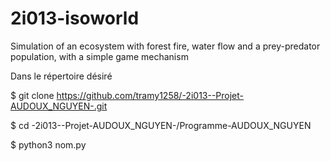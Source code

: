# 2i013-isoworld
Simulation of an ecosystem with forest fire, water flow and a prey-predator population, with a simple game mechanism

Dans le répertoire désiré

$ git clone https://github.com/tramy1258/-2i013--Projet-AUDOUX_NGUYEN-.git

$ cd -2i013--Projet-AUDOUX_NGUYEN-/Programme-AUDOUX_NGUYEN

$ python3 nom.py
